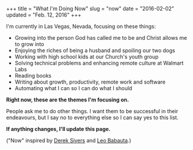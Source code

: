 +++
title = "What I'm Doing Now"
slug = "now"
date = "2016-02-02"
updated = "Feb. 12, 2016"
+++

I'm currently in Las Vegas, Nevada, focusing on these things:

- Growing into the person God has called me to be and Christ allows me to grow into
- Enjoying the riches of being a husband and spoiling our two dogs
- Working with high school kids at our Church's youth group
- Solving technical problems and enhancing remote culture at Walmart Labs
- Reading books
- Writing about growth, productivity, remote work and software
- Automating what I can so I can do what I should

**Right now, these are the themes I'm focusing on.**

People ask me to do other things. I want them to be successful in their endeavours, but I say no to everything else so I can say yes to this list.

**If anything changes, I'll update this page.**

("Now" inspired by [Derek Sivers](https://sivers.org/now) and [Leo Babauta](http://zenhabits.net/now/).)
